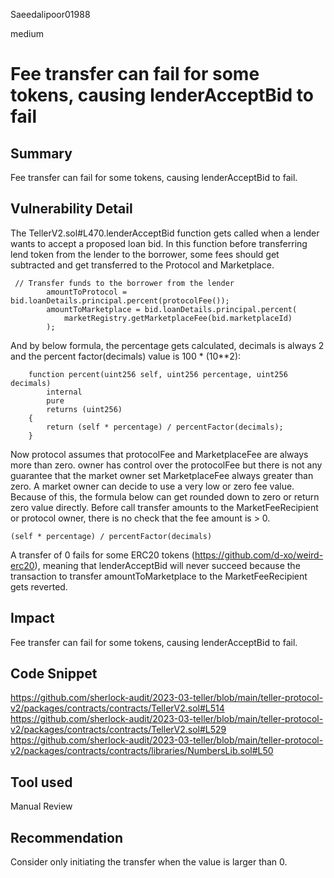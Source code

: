 Saeedalipoor01988

medium

# Fee transfer can fail for some tokens, causing lenderAcceptBid to fail

## Summary
Fee transfer can fail for some tokens, causing lenderAcceptBid to fail.

## Vulnerability Detail
The TellerV2.sol#L470.lenderAcceptBid function gets called when a lender wants to accept a proposed loan bid. In this function before transferring lend token from the lender to the borrower, some fees should get subtracted and get transferred to the Protocol and Marketplace.

```solidity
 // Transfer funds to the borrower from the lender
        amountToProtocol = bid.loanDetails.principal.percent(protocolFee());
        amountToMarketplace = bid.loanDetails.principal.percent(
            marketRegistry.getMarketplaceFee(bid.marketplaceId)
        );
```
And by below formula, the percentage gets calculated, decimals is always 2 and the percent factor(decimals) value is 100 * (10**2):
```solidity
    function percent(uint256 self, uint256 percentage, uint256 decimals)
        internal
        pure
        returns (uint256)
    {
        return (self * percentage) / percentFactor(decimals);
    }
```
Now protocol assumes that protocolFee and MarketplaceFee are always more than zero. owner has control over the protocolFee but there is not any guarantee that the market owner set MarketplaceFee always greater than zero. A market owner can decide to use a very low or zero fee value. Because of this, the formula below can get rounded down to zero or return zero value directly. Before call transfer amounts to the MarketFeeRecipient or protocol owner, there is no check that the fee amount is > 0.

`(self * percentage) / percentFactor(decimals)`

A transfer of 0 fails for some ERC20 tokens (https://github.com/d-xo/weird-erc20), meaning that lenderAcceptBid will never succeed because the transaction to transfer amountToMarketplace to the MarketFeeRecipient gets reverted.

## Impact
Fee transfer can fail for some tokens, causing lenderAcceptBid to fail.

## Code Snippet
https://github.com/sherlock-audit/2023-03-teller/blob/main/teller-protocol-v2/packages/contracts/contracts/TellerV2.sol#L514
https://github.com/sherlock-audit/2023-03-teller/blob/main/teller-protocol-v2/packages/contracts/contracts/TellerV2.sol#L529
https://github.com/sherlock-audit/2023-03-teller/blob/main/teller-protocol-v2/packages/contracts/contracts/libraries/NumbersLib.sol#L50

## Tool used
Manual Review

## Recommendation
Consider only initiating the transfer when the value is larger than 0.